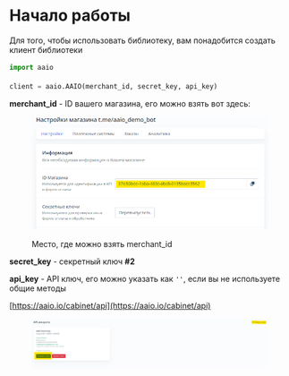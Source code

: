 # Начало работы

Для того, чтобы использовать библиотеку, вам понадобится создать клиент библиотеки

```python
import aaio

client = aaio.AAIO(merchant_id, secret_key, api_key)
```

**merchant\_id** - ID вашего магазина, его можно взять вот здесь:

<figure><img src=".gitbook/assets/image.png" alt=""><figcaption><p>Место, где можно взять merchant_id</p></figcaption></figure>

**secret\_key** - секретный ключ **#2**

**api\_key** - API ключ, его можно указать как `''`, если вы не используете общие методы

[https://aaio.io/cabinet/api](https://aaio.io/cabinet/api)

<figure><img src=".gitbook/assets/image (1).png" alt=""><figcaption></figcaption></figure>
